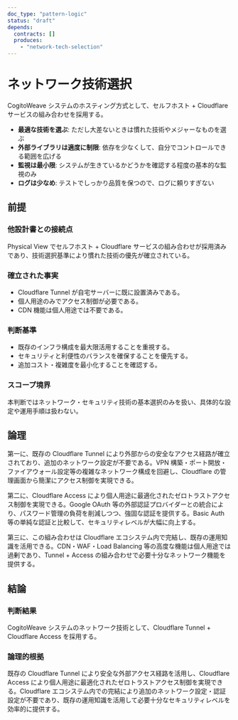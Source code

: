 ```yaml
---
doc_type: "pattern-logic"
status: "draft"
depends:
  contracts: []
  produces:
    - "network-tech-selection"
---
```


# ネットワーク技術選択

<!-- PREMISE_BEGIN: hosting-method-selection -->

CogitoWeave システムのホスティング方式として、セルフホスト + Cloudflare サービスの組み合わせを採用する。

<!-- PREMISE_END: hosting-method-selection -->

<!-- PREMISE_BEGIN: technology-selection-criteria -->

- **最適な技術を選ぶ**: ただし大差ないときは慣れた技術やメジャーなものを選ぶ
- **外部ライブラリは適度に制限**: 依存を少なくして、自分でコントロールできる範囲を広げる
- **監視は最小限**: システムが生きているかどうかを確認する程度の基本的な監視のみ
- **ログは少なめ**: テストでしっかり品質を保つので、ログに頼りすぎない

<!-- PREMISE_END: technology-selection-criteria -->

## 前提

### 他設計書との接続点

Physical View でセルフホスト + Cloudflare サービスの組み合わせが採用済みであり、技術選択基準により慣れた技術の優先が確立されている。

### 確立された事実

- Cloudflare Tunnel が自宅サーバーに既に設置済みである。
- 個人用途のみでアクセス制御が必要である。
- CDN 機能は個人用途では不要である。

### 判断基準

- 既存のインフラ構成を最大限活用することを重視する。
- セキュリティと利便性のバランスを確保することを優先する。
- 追加コスト・複雑度を最小化することを確認する。

### スコープ境界

本判断ではネットワーク・セキュリティ技術の基本選択のみを扱い、具体的な設定や運用手順は扱わない。

## 論理

第一に、既存の Cloudflare Tunnel により外部からの安全なアクセス経路が確立されており、追加のネットワーク設定が不要である。VPN 構築・ポート開放・ファイアウォール設定等の複雑なネットワーク構成を回避し、Cloudflare の管理画面から簡潔にアクセス制御を実現できる。

第二に、Cloudflare Access により個人用途に最適化されたゼロトラストアクセス制御を実現できる。Google OAuth 等の外部認証プロバイダーとの統合により、パスワード管理の負荷を削減しつつ、強固な認証を提供する。Basic Auth 等の単純な認証と比較して、セキュリティレベルが大幅に向上する。

第三に、この組み合わせは Cloudflare エコシステム内で完結し、既存の運用知識を活用できる。CDN・WAF・Load Balancing 等の高度な機能は個人用途では過剰であり、Tunnel + Access の組み合わせで必要十分なネットワーク機能を提供する。

## 結論

### 判断結果

<!-- GLOBAL_CONCLUSION_BEGIN: network-tech-selection -->

CogitoWeave システムのネットワーク技術として、Cloudflare Tunnel + Cloudflare Access を採用する。

<!-- GLOBAL_CONCLUSION_END: network-tech-selection -->

### 論理的根拠

既存の Cloudflare Tunnel により安全な外部アクセス経路を活用し、Cloudflare Access により個人用途に最適化されたゼロトラストアクセス制御を実現できる。Cloudflare エコシステム内での完結により追加のネットワーク設定・認証設定が不要であり、既存の運用知識を活用して必要十分なセキュリティレベルを効率的に提供する。
